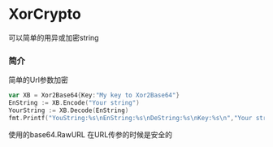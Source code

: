  XorCrypto
=======
可以简单的用异或加密string
### 简介
简单的Url参数加密
```go
var XB = Xor2Base64{Key:"My key to Xor2Base64"}
EnString := XB.Encode("Your string")
YourString := XB.Decode(EnString)
fmt.Printf("YouString:%s\nEnString:%s\nDeString:%s\nKey:%s\n","Your string",EnString,YourString,XB.Key)
```
使用的base64.RawURL 在URL传参的时候是安全的
